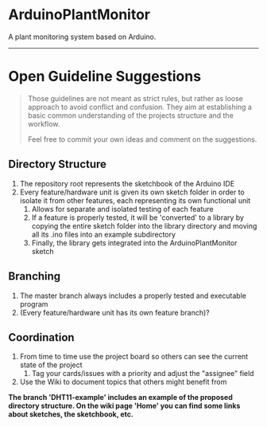 # ArduinoPlantMonitor
A plant monitoring system based on Arduino.

---

# Open Guideline Suggestions

> Those guidelines are not meant as strict rules, but rather as loose approach to avoid conflict and confusion. They aim at establishing a basic common understanding of the projects structure and the workflow.
>
> Feel free to commit your own ideas and comment on the suggestions.

## Directory Structure
1. The repository root represents the sketchbook of the Arduino IDE
2. Every feature/hardware unit is given its own sketch folder in order to isolate it from other features, each representing its own functional unit
   1. Allows for separate and isolated testing of each feature
   2. If a feature is properly tested, it will be 'converted' to a library by copying the entire sketch folder into the library directory and moving all its .ino files into an example subdirectory
   3. Finally, the library gets integrated into the ArduinoPlantMonitor sketch

## Branching
1. The master branch always includes a properly tested and executable program
2. (Every feature/hardware unit has its own feature branch)?

## Coordination
1. From time to time use the project board so others can see the current state of the project
   1. Tag your cards/issues with a priority and adjust the "assignee" field
2. Use the Wiki to document topics that others might benefit from

**The branch 'DHT11-example' includes an example of the proposed directory structure. On the wiki page 'Home' you can find some links about sketches, the sketchbook, etc.**
